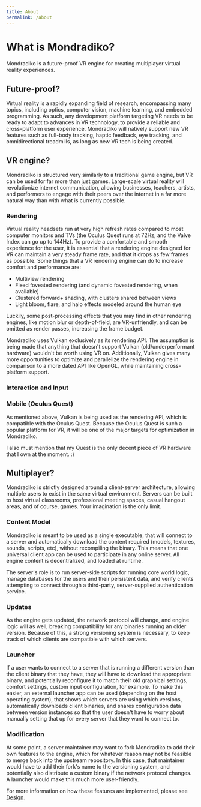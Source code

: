 ```yaml
---
title: About
permalink: /about
---
```


# What is Mondradiko?

Mondradiko is a future-proof VR engine for creating multiplayer virtual reality
experiences.

## Future-proof?
Virtual reality is a rapidly expanding field of research, encompassing many
topics, including optics, computer vision, machine learning, and embedded
programming. As such, any development platform targeting VR needs to be ready
to adapt to advances in VR technology, to provide a reliable and cross-platform
user experience. Mondradiko will natively support new VR features such as
full-body tracking, haptic feedback, eye tracking, and omnidirectional
treadmills, as long as new VR tech is being created.

## VR engine?
Mondradiko is structured very similarly to a traditional game engine, but VR
can be used for far more than just games. Large-scale virtual reality will
revolutionize internet communication, allowing businesses, teachers, artists,
and performers to engage with their peers over the internet in a far more
natural way than with what is currently possible.

### Rendering
Virtual reality headsets run at very high refresh rates compared to most computer
monitors and TVs (the Oculus Quest runs at 72Hz, and the Valve Index can go up
to 144Hz). To provide a comfortable and smooth experience for the user, it is
essential that a rendering engine designed for VR can
maintain a very steady frame rate, and that it drops as few frames as possible.
Some things that a VR rendering engine can do to increase comfort and
performance are:

- Multiview rendering
- Fixed foveated rendering (and dynamic foveated rendering, when available)
- Clustered forward+ shading, with clusters shared between views
- Light bloom, flare, and halo effects modeled around the human eye

Luckily, some post-processing effects that you may find in other rendering
engines, like motion blur or depth-of-field, are VR-unfriendly, and can
be omitted as render passes, increasing the frame budget.

Mondradiko uses Vulkan exclusively as its rendering API. The assumption is being
made that anything that doesn't support Vulkan (old/underperformant hardware)
wouldn't be worth using VR on. Additionally, Vulkan gives many more
opportunities to optimize and parallelize the rendering engine in comparison
to a more dated API like OpenGL, while maintaining cross-platform support.

### Interaction and Input

### Mobile (Oculus Quest)
As mentioned above, Vulkan is being used as the rendering API, which is
compatible with the Oculus Quest. Because the Oculus Quest is such a popular
platform for VR, it will be one of the major targets for optimization in
Mondradiko.

I also must mention that my Quest is the only decent piece of VR hardware
that I own at the moment. :)

## Multiplayer?
Mondradiko is strictly designed around a client-server architecture, allowing
multiple users to exist in the same virtual environment. Servers can be built
to host virtual classrooms, professional meeting spaces, casual hangout areas,
and of course, games. Your imagination is the only limit.

### Content Model
Mondradiko is meant to be used as a single executable, that will connect to a
server and automatically download the content required (models, textures,
sounds, scripts, etc), without recompiling the binary. This means that one
universal client app can be used to participate in any online server.
All engine content is decentralized, and loaded at runtime.

The server's role is to run server-side scripts for running core world logic,
manage databases for the users and their persistent data, and verify clients
attempting to connect through a third-party, server-supplied authentication
service.

### Updates
As the engine gets updated, the network protocol will change, and engine logic
will as well, breaking compatibility for any binaries running an older version.
Because of this, a strong versioning system is necessary, to keep track of which
clients are compatible with which servers.

### Launcher
If a user wants to connect to a server that is running a different version
than the client binary that they have, they will have to download the
appropriate binary, and potentially reconfigure it to match their old graphical
settings, comfort settings, custom input configuration, for example. To make this easier,
an external launcher app can be used (depending on the host operating system),
that shows which servers are using which versions, automatically downloads
client binaries, and shares configuration data between version instances so that
the user doesn't have to worry about manually setting that up for every server
that they want to connect to.

### Modification
At some point, a server maintainer may want to fork Mondradiko to add their own
features to the engine, which for whatever reason may not be feasible to merge back into
the upstream repository. In this case, that maintainer would have to add their fork's
name to the versioning system, and potentially also distribute a custom binary
if the network protocol changes. A launcher would make this much more
user-friendly.

For more information on how these features are implemented, please see
[Design](/mondradiko/design).
